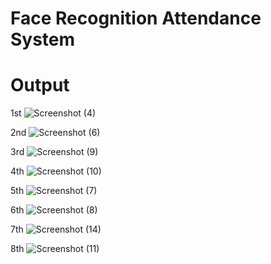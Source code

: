 # Face Recognition Attendance System
# Output

1st
![Screenshot (4)](https://github.com/user-attachments/assets/5dd90852-5f0c-4078-8a23-0a2606c13fbb)

2nd
![Screenshot (6)](https://github.com/user-attachments/assets/e3a29fc0-72ea-4cd2-a249-df1d5c0b6882)

3rd
![Screenshot (9)](https://github.com/user-attachments/assets/43fc1655-868f-442e-b1d6-2bb206bffea0)

4th
![Screenshot (10)](https://github.com/user-attachments/assets/643d4af7-8f14-49a9-94aa-7f66b2bcc55a)

5th
![Screenshot (7)](https://github.com/user-attachments/assets/19ff955e-4d17-4d96-9c08-6e1401886abd)

6th
![Screenshot (8)](https://github.com/user-attachments/assets/ceb9f1cf-551b-44d6-ae54-e95acdf99b90)

7th
![Screenshot (14)](https://github.com/user-attachments/assets/21719bfc-067c-4096-9db0-31f42ea4e614)

8th
![Screenshot (11)](https://github.com/user-attachments/assets/db15657c-199b-4524-8812-5d2dee331140)
